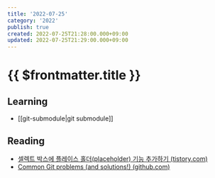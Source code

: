 ```yaml
---
title: '2022-07-25'
category: '2022'
publish: true
created: 2022-07-25T21:28:00.000+09:00
updated: 2022-07-25T21:29:00.000+09:00
---
```


# {{ $frontmatter.title }}

## Learning

- [[git-submodule|git submodule]]

## Reading

- [셀렉트 박스에 플레이스 홀더(placeholder) 기능 추가하기 (tistory.com)](https://blogpack.tistory.com/1085)
- [Common Git problems (and solutions!) (github.com)](https://gist.github.com/mrnabati/bc59304784e1a3a48dd25f92bf20a420)
